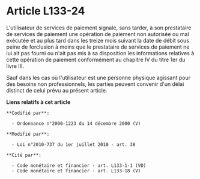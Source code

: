 # Article L133-24

L'utilisateur de services de paiement signale, sans tarder, à son prestataire de services de paiement une opération de
paiement non autorisée ou mal exécutée et au plus tard dans les treize mois suivant la date de débit sous peine de forclusion
à moins que le prestataire de services de paiement ne lui ait pas fourni ou n'ait pas mis à sa disposition les informations
relatives à cette opération de paiement conformément au chapitre IV du titre 1er du livre III. 

Sauf dans les cas où l'utilisateur est une personne physique agissant pour des besoins non professionnels, les parties
peuvent convenir d'un délai distinct de celui prévu au présent article.

**Liens relatifs à cet article**

	**Codifié par**:

	  - Ordonnance n°2000-1223 du 14 décembre 2000 (V)

	**Modifié par**:

	  - Loi n°2010-737 du 1er juillet 2010 - art. 38

	**Cité par**:

	  - Code monétaire et financier - art. L133-1-1 (VD)
	  - Code monétaire et financier - art. L133-18 (V)
